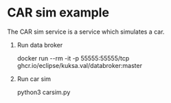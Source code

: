# CAR sim example

The CAR sim service is a service which simulates a car.

1. Run data broker

    docker run --rm -it -p 55555:55555/tcp ghcr.io/eclipse/kuksa.val/databroker:master

2. Run car sim

    python3 carsim.py
